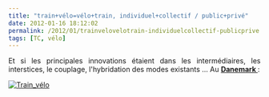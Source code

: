 ```yaml
---
title: "train+vélo=vélo+train, individuel+collectif / public+privé"
date: 2012-01-16 18:12:02
permalink: /2012/01/trainvelovelotrain-individuelcollectif-publicprive.html
tags: [TC, vélo]
---
```


<p style="text-align: justify">Et si les principales innovations étaient dans les intermédiaires, les interstices, le couplage, l'hybridation des modes existants ... Au <a href="http://www.bv.com.au/general/bikes-and-riding/42382/" target="_blank"><strong>Danemark </strong></a>:</p> <p style="text-align: justify"><a href="https://gabrielplassat.github.io/transportsdufutur/wp-content/uploads/sites/6/old/6a0120a66d2ad4970b016760a1ba8f970b-800wi.jpg" rel="lightbox"><img alt="Train_vélo" class="asset  asset-image at-xid-6a0120a66d2ad4970b016760a1ba8f970b" src="/wp-content/uploads/sites/6/old/6a0120a66d2ad4970b016760a1ba8f970b-500wi.jpg" style="margin-left: auto;margin-right: auto" title="Train_vélo" /></a><br /><br /><br /></p>
